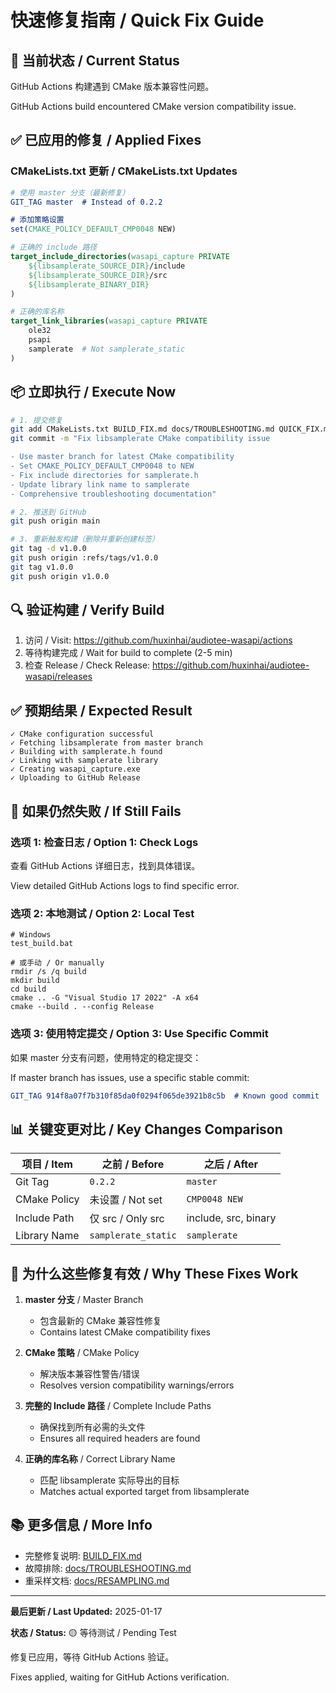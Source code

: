 # 快速修复指南 / Quick Fix Guide

## 🚨 当前状态 / Current Status

GitHub Actions 构建遇到 CMake 版本兼容性问题。

GitHub Actions build encountered CMake version compatibility issue.

## ✅ 已应用的修复 / Applied Fixes

### CMakeLists.txt 更新 / CMakeLists.txt Updates

```cmake
# 使用 master 分支（最新修复）
GIT_TAG master  # Instead of 0.2.2

# 添加策略设置
set(CMAKE_POLICY_DEFAULT_CMP0048 NEW)

# 正确的 include 路径
target_include_directories(wasapi_capture PRIVATE 
    ${libsamplerate_SOURCE_DIR}/include
    ${libsamplerate_SOURCE_DIR}/src
    ${libsamplerate_BINARY_DIR}
)

# 正确的库名称
target_link_libraries(wasapi_capture PRIVATE
    ole32
    psapi
    samplerate  # Not samplerate_static
)
```

## 📦 立即执行 / Execute Now

```bash
# 1. 提交修复
git add CMakeLists.txt BUILD_FIX.md docs/TROUBLESHOOTING.md QUICK_FIX.md
git commit -m "Fix libsamplerate CMake compatibility issue

- Use master branch for latest CMake compatibility
- Set CMAKE_POLICY_DEFAULT_CMP0048 to NEW
- Fix include directories for samplerate.h
- Update library link name to samplerate
- Comprehensive troubleshooting documentation"

# 2. 推送到 GitHub
git push origin main

# 3. 重新触发构建（删除并重新创建标签）
git tag -d v1.0.0
git push origin :refs/tags/v1.0.0
git tag v1.0.0
git push origin v1.0.0
```

## 🔍 验证构建 / Verify Build

1. 访问 / Visit: https://github.com/huxinhai/audiotee-wasapi/actions
2. 等待构建完成 / Wait for build to complete (2-5 min)
3. 检查 Release / Check Release: https://github.com/huxinhai/audiotee-wasapi/releases

## ✅ 预期结果 / Expected Result

```
✓ CMake configuration successful
✓ Fetching libsamplerate from master branch
✓ Building with samplerate.h found
✓ Linking with samplerate library
✓ Creating wasapi_capture.exe
✓ Uploading to GitHub Release
```

## 🐛 如果仍然失败 / If Still Fails

### 选项 1: 检查日志 / Option 1: Check Logs
查看 GitHub Actions 详细日志，找到具体错误。

View detailed GitHub Actions logs to find specific error.

### 选项 2: 本地测试 / Option 2: Local Test
```batch
# Windows
test_build.bat

# 或手动 / Or manually
rmdir /s /q build
mkdir build
cd build
cmake .. -G "Visual Studio 17 2022" -A x64
cmake --build . --config Release
```

### 选项 3: 使用特定提交 / Option 3: Use Specific Commit
如果 master 分支有问题，使用特定的稳定提交：

If master branch has issues, use a specific stable commit:

```cmake
GIT_TAG 914f8a07f7b310f85da0f0294f065de3921b8c5b  # Known good commit
```

## 📊 关键变更对比 / Key Changes Comparison

| 项目 / Item | 之前 / Before | 之后 / After |
|-------------|--------------|-------------|
| Git Tag | `0.2.2` | `master` |
| CMake Policy | 未设置 / Not set | `CMP0048 NEW` |
| Include Path | 仅 src / Only src | include, src, binary |
| Library Name | `samplerate_static` | `samplerate` |

## 🎯 为什么这些修复有效 / Why These Fixes Work

1. **master 分支** / Master Branch
   - 包含最新的 CMake 兼容性修复
   - Contains latest CMake compatibility fixes

2. **CMake 策略** / CMake Policy
   - 解决版本兼容性警告/错误
   - Resolves version compatibility warnings/errors

3. **完整的 Include 路径** / Complete Include Paths
   - 确保找到所有必需的头文件
   - Ensures all required headers are found

4. **正确的库名称** / Correct Library Name
   - 匹配 libsamplerate 实际导出的目标
   - Matches actual exported target from libsamplerate

## 📚 更多信息 / More Info

- 完整修复说明: [BUILD_FIX.md](BUILD_FIX.md)
- 故障排除: [docs/TROUBLESHOOTING.md](docs/TROUBLESHOOTING.md)
- 重采样文档: [docs/RESAMPLING.md](docs/RESAMPLING.md)

---

**最后更新 / Last Updated:** 2025-01-17

**状态 / Status:** 🟡 等待测试 / Pending Test

修复已应用，等待 GitHub Actions 验证。

Fixes applied, waiting for GitHub Actions verification.


